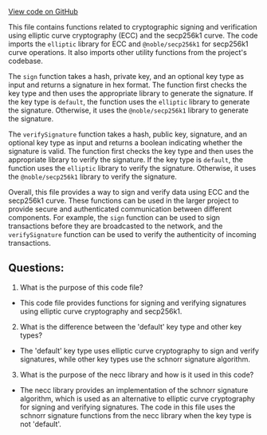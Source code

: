 [View code on GitHub](https://github.com/oxygenium/oxygenium-web3/packages/web3/src/utils/sign.ts)

This file contains functions related to cryptographic signing and verification using elliptic curve cryptography (ECC) and the secp256k1 curve. The code imports the `elliptic` library for ECC and `@noble/secp256k1` for secp256k1 curve operations. It also imports other utility functions from the project's codebase.

The `sign` function takes a hash, private key, and an optional key type as input and returns a signature in hex format. The function first checks the key type and then uses the appropriate library to generate the signature. If the key type is `default`, the function uses the `elliptic` library to generate the signature. Otherwise, it uses the `@noble/secp256k1` library to generate the signature.

The `verifySignature` function takes a hash, public key, signature, and an optional key type as input and returns a boolean indicating whether the signature is valid. The function first checks the key type and then uses the appropriate library to verify the signature. If the key type is `default`, the function uses the `elliptic` library to verify the signature. Otherwise, it uses the `@noble/secp256k1` library to verify the signature.

Overall, this file provides a way to sign and verify data using ECC and the secp256k1 curve. These functions can be used in the larger project to provide secure and authenticated communication between different components. For example, the `sign` function can be used to sign transactions before they are broadcasted to the network, and the `verifySignature` function can be used to verify the authenticity of incoming transactions.
## Questions: 
 1. What is the purpose of this code file?
- This code file provides functions for signing and verifying signatures using elliptic curve cryptography and secp256k1.

2. What is the difference between the 'default' key type and other key types?
- The 'default' key type uses elliptic curve cryptography to sign and verify signatures, while other key types use the schnorr signature algorithm.

3. What is the purpose of the necc library and how is it used in this code?
- The necc library provides an implementation of the schnorr signature algorithm, which is used as an alternative to elliptic curve cryptography for signing and verifying signatures. The code in this file uses the schnorr signature functions from the necc library when the key type is not 'default'.